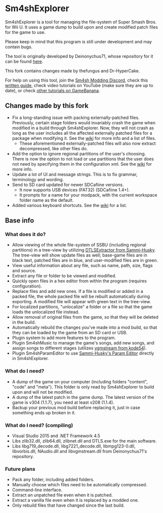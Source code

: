 Sm4shExplorer
===========
Sm4shExplorer is a tool for managing the file-system of Super Smash Bros. for Wii U. It uses a game dump to build upon and create modified patch files for the game to use.

Please keep in mind that this program is still under development and may contain bugs.

The tool is originally developed by Deinonychus71, whose repository for it can be found [here](https://github.com/Deinonychus71/Sm4shExplorer).

This fork contains changes made by thefungus and Dr-HyperCake.

For help on using this tool, join the [Sm4sh Modding Discord](https://discord.gg/EUZJhUJ), check this [written guide](https://gamebanana.com/tools/6294), check video tutorials on YouTube (make sure they are up to date), or check [other tutorials on GameBanana](https://gamebanana.com/tuts/games/5547).

## Changes made by this fork
- Fix a long-standing issue with packing externally-patched files. Previously, certain stage folders would invariably crash the game when modified in a build through Sm4shExplorer. Now, they will not crash as long as the user includes all the affected externally patched files for a package when modifying it. See the [wiki](https://github.com/thefungus/Sm4shExplorer/wiki#including-files-with-stage-folders-to-prevent-crashes) for more info and a list of files.
  - These aforementioned externally-patched files will also now extract decompressed, like other files do.
- Add the option to ignore regional partitions of the user's choosing. There is now the option to not load or use partitions that the user does not need by specifying them in the configuration xml. See the [wiki](https://github.com/thefungus/Sm4shExplorer/wiki#using-partition-ignoring) for more info.
- Update a lot of UI and message strings. This is to fix grammar, terminology and wording.
- Send to SD card updated for newer SDCafiine versions.
  - It now supports USB devices (FAT32) (SDCafiine 1.4+).
  - It prompts for a name for your modpack, with the current workspace folder name as the default.
- Added various keyboard shortcuts. See the [wiki](https://github.com/thefungus/Sm4shExplorer/wiki#keyboard-shortcuts) for a list.

## Base info
### What does it do?
- Allow viewing of the whole file-system of SSBU (including regional partitions) in a tree-view by utilizing [DTLSExtractor from Sammi-Husky](https://github.com/Sammi-Husky/Sm4sh-Tools/tree/master/DTLS). The tree-view will show update files as well; base-game files are in black text, patched files are in blue, and user-modified files are in green.
- View useful information about any file, such as name, path, size, flags and source.
- Extract any file or folder to be viewed and modified.
- Quickly open files in a hex editor from within the program (requires configuration).
- Replace files and add new ones. If a file is modified or added in a packed file, the whole packed file will be rebuilt automatically during exporting. A modified file will appear with green text in the tree-view.
- For localized partitions, "unlocalize" a folder or a file so that the game loads the unlocalized file instead.
- Allow removal of original files from the game, so that they will be deleted in the build.
- Automatically rebuild the changes you've made into a mod build, so that they can be loaded by the game from an SD card or USB.
- Plugin system to add more features to the program.
- Plugin Sm4shMusic to manage the game's songs, add new songs, and assign songs to different stages (utilizes [vgmstream from kode54](https://github.com/kode54/vgmstream)).
- Plugin Sm4shParamEditor to use [Sammi-Husky's Param Editor](https://github.com/Sammi-Husky/Sm4sh-Tools/tree/master/PARAM) directly in Sm4shExplorer.

### What do I need?
- A dump of the game on your computer (including folders "content", "code" and "meta"). This folder is only read by Sm4shExplorer to build upon and will not be modified.
- A dump of the latest patch in the game dump. The latest version of the game is v304 (1.1.7), you need at least v208 (1.1.4).
- Backup your previous mod build before replacing it, just in case something ends up broken in it.

### What do I need? (compiling)
- Visual Studio 2015 and .NET Framework 4.5
- Libs zlib32.dll, zlib64.dll, zlibnet.dll and DTLS.exe for the main software.
- Libs libg719_decode.dll, libg7221_decode.dll, libmpg123-0.dll, libvorbis.dll, NAudio.dll and libvgmstream.dll from Deinonychus71's repository.

### Future plans
- Pack any folder, including added folders.
- Manually choose which files need to be automatically compressed.
- Command-line interface.
- Extract an unpatched file even when it is patched.
- Extract a vanilla file even when it is replaced by a modded one.
- Only rebuild files that have changed since the last build.
